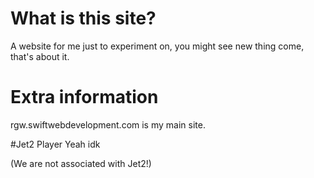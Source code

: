 # What is this site?
A website for me just to experiment on, you might see new thing come, that's about it.

# Extra information
rgw.swiftwebdevelopment.com is my main site.

#Jet2 Player
Yeah idk

(We are not associated with Jet2!)

